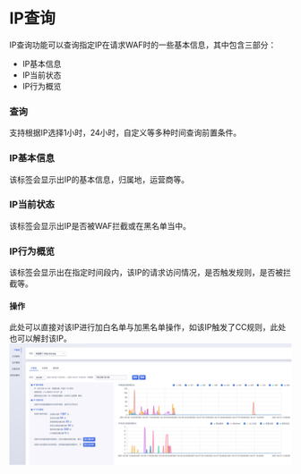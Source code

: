# IP查询
IP查询功能可以查询指定IP在请求WAF时的一些基本信息，其中包含三部分：

 - IP基本信息
 - IP当前状态
 - IP行为概览

### 查询
支持根据IP选择1小时，24小时，自定义等多种时间查询前置条件。

### IP基本信息
该标签会显示出IP的基本信息，归属地，运营商等。

### IP当前状态
该标签会显示出IP是否被WAF拦截或在黑名单当中。

### IP行为概览
该标签会显示出在指定时间段内，该IP的请求访问情况，是否触发规则，是否被拦截等。

#### 操作
此处可以直接对该IP进行加白名单与加黑名单操作，如该IP触发了CC规则，此处也可以解封该IP。
![](/images/16195064701503.jpg)
